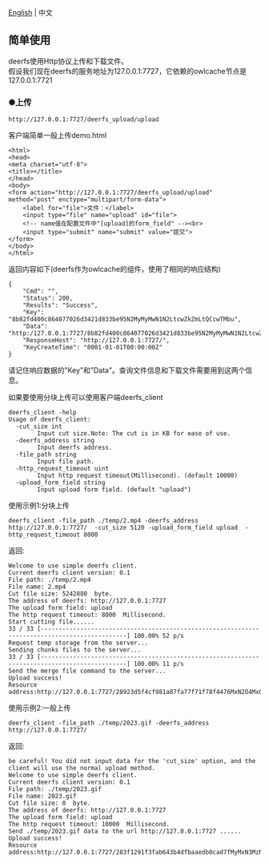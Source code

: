 <a href="https://github.com/xssed/deerfs/blob/master/doc/README_deerfs_client.md" target="_blank">English</a> | 中文



## 简单使用    
  deerfs使用Http协议上传和下载文件。   
  假设我们现在deerfs的服务地址为127.0.0.1:7727，它依赖的owlcache节点是127.0.0.1:7721 

### ✺上传    
```  
http://127.0.0.1:7727/deerfs_upload/upload
```  

客户端简单一般上传demo.html    
```  
<html>
<head>
<meta charset="utf-8">
<title></title>
</head>
<body>
<form action="http://127.0.0.1:7727/deerfs_upload/upload" method="post" enctype="multipart/form-data">
    <label for="file">文件：</label>
    <input type="file" name="upload" id="file">
    <!-- name值在配置文件中"[upload]的form_field" --><br>
    <input type="submit" name="submit" value="提交">
</form>
</body>
</html>
```  
返回内容如下(deerfs作为owlcache的组件，使用了相同的响应结构)
```  
{
    "Cmd": "",
    "Status": 200,
    "Results": "Success",
    "Key": "8b82fd400c864077026d3421d833be95N2MyMyMwN1N2LtcwZkZmLtQCcwTMbu",
    "Data": "http:/127.0.0.1:7727/8b82fd400c864077026d3421d833be95N2MyMyMwN1N2LtcwZkZmLtQCcwTMbu",
    "ResponseHost": "http://127.0.0.1:7727/",
    "KeyCreateTime": "0001-01-01T00:00:00Z"
}
```  
请记住响应数据的"Key"和"Data"。查询文件信息和下载文件需要用到这两个信息。    



如果要使用分块上传可以使用客户端deerfs_client    
```     
deerfs_client -help
Usage of deerfs_client:
  -cut_size int
        Input cut size.Note: The cut is in KB for ease of use.
  -deerfs_address string
        Input deerfs address.
  -file_path string
        Input file path.
  -http_request_timeout uint
        Input http request timeout(Millisecond). (default 10000)
  -upload_form_field string
        Input upload form field. (default "upload")   
```      

使用示例1:分块上传
```
deerfs_client -file_path ./temp/2.mp4 -deerfs_address http://127.0.0.1:7727/  -cut_size 5120 -upload_form_field upload  -http_request_timeout 8000
```
返回:
```
Welcome to use simple deerfs client.
Current deerfs client version: 0.1
File path: ./temp/2.mp4
File name: 2.mp4
Cut file size: 5242880  byte.
The address of deerfs: http://127.0.0.1:7727
The upload form field: upload
The http request timeout: 8000  Millisecond.
Start cutting file......
33 / 33 [----------------------------------------------------------------------------------------------] 100.00% 52 p/s
Request temp storage from the server...
Sending chunks files to the server...
33 / 33 [----------------------------------------------------------------------------------------------] 100.00% 11 p/s
Send the merge file command to the server...
Upload success!
Resource address:http://127.0.0.1:7727/28923d5f4cf981a87fa77f71f78f4476MxN2O4MxO5O5N2MxMyLtbtcwN0LtQCcwTMbu
```

使用示例2:一般上传
```
deerfs_client -file_path ./temp/2023.gif -deerfs_address http://127.0.0.1:7727/
```
返回:
```
be careful! You did not input data for the 'cut_size' option, and the client will use the normal upload method.
Welcome to use simple deerfs client.
Current deerfs client version: 0.1
File path: ./temp/2023.gif
File name: 2023.gif
Cut file size: 0  byte.
The address of deerfs: http://127.0.0.1:7727
The upload form field: upload
The http request timeout: 10000  Millisecond.
Send ./temp/2023.gif data to the url http://127.0.0.1:7727 ......
Upload success!
Resource address:http://127.0.0.1:7727/283f1291f3fab643b4dfbaaedb0cad7fMyMxN3MzN3O5MwLtZnapZmLtQCcwTMbu
```  


